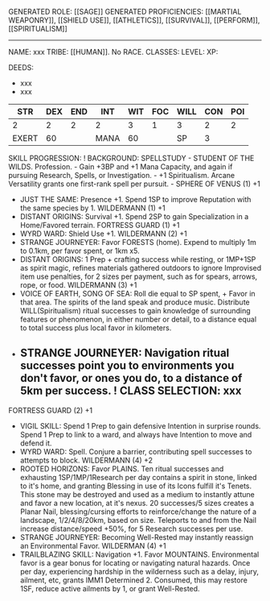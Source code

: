 GENERATED ROLE: [[SAGE]]
GENERATED PROFICIENCIES: [[MARTIAL WEAPONRY]], [[SHIELD USE]], [[ATHLETICS]], [[SURVIVAL]], [[PERFORM]], [[SPIRITUALISM]]

_________

NAME: xxx
TRIBE: [[HUMAN]]. No RACE.
CLASSES:
LEVEL:
XP:

DEEDS:
- xxx
- xxx

| STR   | DEX | END | INT  | WIT | FOC | WILL | CON | POI |
| ----- | --- | --- | ---- | --- | --- | ---- | --- | --- |
| 2     | 2   | 2   | 2    | 3   | 1   | 3    | 2   | 2   |
| EXERT | 60  |     | MANA | 60  |     | SP   | 3   |     |
SKILL PROGRESSION:
! BACKGROUND: SPELLSTUDY
	- STUDENT OF THE WILDS. Profession.
	- Gain +3BP and +1 Mana Capacity, and again if pursuing Research, Spells, or Investigation.
	- +1 Spiritualism. Arcane Versatility grants one first-rank spell per pursuit.
	- 
SPHERE OF VENUS (1) +1
- JUST THE SAME: Presence +1. Spend 1SP to improve Reputation with the same species by 1.
WILDERMANN (1) +1
- DISTANT ORIGINS: Survival +1. Spend 2SP to gain Specialization in a Home/Favored terrain.
FORTRESS GUARD (1) +1
- WYRD WARD: Shield Use +1.
WILDERMANN (2) +1
- STRANGE JOURNEYER: Favor FORESTS (home). Expend to multiply 1m to 0.1km, per favor spent, or 1km x5.
- DISTANT ORIGINS: 1 Prep + crafting success while resting, or 1MP+1SP as spirit magic, refines materials gathered outdoors to ignore Improvised item use penalties, for 2 sizes per payment, such as for spears, arrows, rope, or food.
WILDERMANN (3) +1
- VOICE OF EARTH, SONG OF SEA: Roll die equal to SP spent, + Favor in that area. The spirits of the land speak and produce music. Distribute WILL(Spiritualism) ritual successes to gain knowledge of surrounding features or phenomenon, in either number or detail, to a distance equal to total success plus local favor in kilometers.
- STRANGE JOURNEYER: Navigation ritual successes point you to environments you don't favor, or ones you do, to a distance of 5km per success.
! CLASS SELECTION: xxx
	- 
FORTRESS GUARD (2) +1
- VIGIL SKILL: Spend 1 Prep to gain defensive Intention in surprise rounds. Spend 1 Prep to link to a ward, and always have Intention to move and defend it.
- WYRD WARD: Spell. Conjure a barrier, contributing spell successes to attempts to block.
WILDERMANN (4) +2
- ROOTED HORIZONS: Favor PLAINS. Ten ritual successes and exhausting 1SP/1MP/1Research per day contains a spirit in stone, linked to it's home, and granting Blessing in use of its Icons fulfill it's Tenets. This stone may be destroyed and used as a medium to instantly attune and favor a new location, at it's nexus. 20 successes/5 sizes creates a Planar Nail, blessing/cursing efforts to reinforce/change the nature of a landscape, 1/2/4/8/20km, based on size. Teleports to and from the Nail increase distance/speed +50%, for 5 Research successes per use.
- STRANGE JOURNEYER: Becoming Well-Rested may instantly reassign an Environmental Favor.
WILDERMAN (4) +1
- TRAILBLAZING SKILL: Navigation +1. Favor MOUNTAINS. Environmental favor is a gear bonus for locating or navigating natural hazards. Once per day, experiencing hardship in the wilderness such as a delay, injury, ailment, etc, grants IMM1 Determined 2. Consumed, this may restore 1SF, reduce active ailments by 1, or grant Well-Rested.